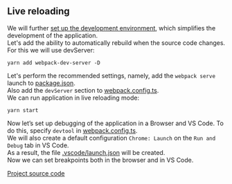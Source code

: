 ## Live reloading
We will further [set up the development environment](https://webpack.js.org/guides/development/), which simplifies the development of the application.  
Let's add the ability to automatically rebuild when the source code changes. For this we will use devServer:
```
yarn add webpack-dev-server -D
```

Let's perform the recommended settings, namely, add the `webpack serve` launch to [package.json](package.json).  
Also add the `devServer` section to [webpack.config.ts](webpack.config.ts).  
We can run application in live reloading mode:
```
yarn start
```

Now let’s set up debugging of the application in a Browser and VS Code. To do this, specify `devtool` in [webpack.config.ts](webpack.config.ts).  
We will also create a default configuration `Chrome: Launch` on the `Run and Debug` tab in VS Code.  
As a result, the file [.vscode/launch.json](.vscode/launch.json) will be created.  
Now we can set breakpoints both in the browser and in VS Code.

[Project source code](./)
